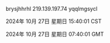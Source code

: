 brysjhhrhl 219.139.197.74 yqqlmgsycl

2024年 10月 27日 星期日 15:40:01 CST

2024年 10月 27日 星期日 07:40:01 GMT
